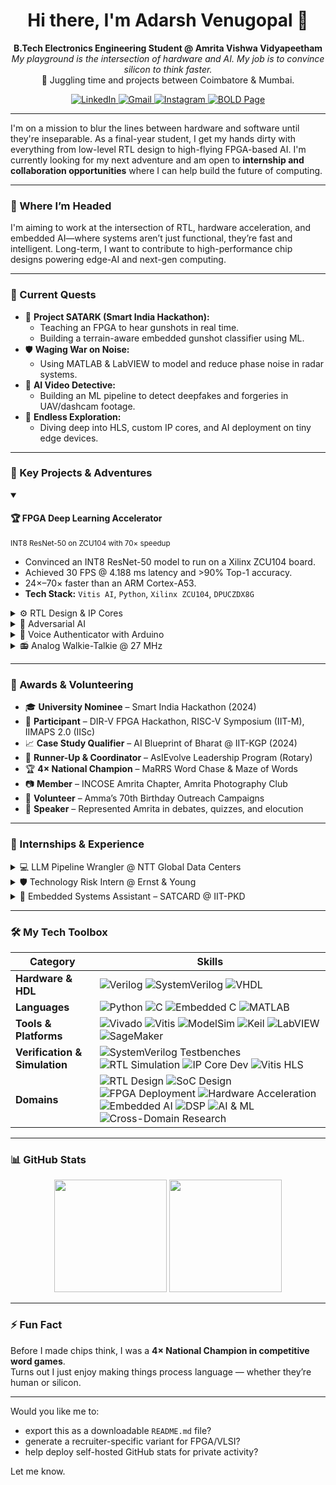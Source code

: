<h1 align="center">
  Hi there, I'm Adarsh Venugopal 👋
</h1>

<p align="center">
  <strong>B.Tech Electronics Engineering Student @ Amrita Vishwa Vidyapeetham</strong><br>
  <em>My playground is the intersection of hardware and AI. My job is to convince silicon to think faster.</em><br>
  📍 Juggling time and projects between Coimbatore & Mumbai.
</p>

<p align="center">
  <a href="https://www.linkedin.com/in/venuadarsh" target="_blank">
    <img src="https://img.shields.io/badge/LinkedIn-0077B5?style=for-the-badge&logo=linkedin&logoColor=white" alt="LinkedIn">
  </a>
  <a href="mailto:adarsh.venugopal.2@gmail.com" target="_blank">
    <img src="https://img.shields.io/badge/Email-D14836?style=for-the-badge&logo=gmail&logoColor=white" alt="Gmail">
  </a>
  <a href="https://www.instagram.com/sepling_wrogn" target="_blank">
    <img src="https://img.shields.io/badge/Photography-E4405F?style=for-the-badge&logo=instagram&logoColor=white" alt="Instagram">
  </a>
  <a href="https://bold.pro/my/adarsh-venugopal/281r" target="_blank">
    <img src="https://img.shields.io/badge/My%20Page-BOLD.PRO-orange?style=for-the-badge" alt="BOLD Page">
  </a>
</p>

---

I'm on a mission to blur the lines between hardware and software until they're inseparable. As a final-year student, I get my hands dirty with everything from low-level RTL design to high-flying FPGA-based AI. I'm currently looking for my next adventure and am open to **internship and collaboration opportunities** where I can help build the future of computing.

---

### 🧭 Where I’m Headed

I'm aiming to work at the intersection of RTL, hardware acceleration, and embedded AI—where systems aren’t just functional, they’re fast and intelligent. Long-term, I want to contribute to high-performance chip designs powering edge-AI and next-gen computing.

---

### 🔭 Current Quests

- 🧠 **Project SATARK (Smart India Hackathon):**
  - Teaching an FPGA to hear gunshots in real time.
  - Building a terrain-aware embedded gunshot classifier using ML.
- 🛡️ **Waging War on Noise:**
  - Using MATLAB & LabVIEW to model and reduce phase noise in radar systems.
- 🎥 **AI Video Detective:**
  - Building an ML pipeline to detect deepfakes and forgeries in UAV/dashcam footage.
- 🌱 **Endless Exploration:**
  - Diving deep into HLS, custom IP cores, and AI deployment on tiny edge devices.

---

### 🚀 Key Projects & Adventures

<details open>
<summary><h4>🏆 FPGA Deep Learning Accelerator</h4><small>INT8 ResNet-50 on ZCU104 with 70× speedup</small></summary>
<p>

- Convinced an INT8 ResNet-50 model to run on a Xilinx ZCU104 board.
- Achieved 30 FPS @ 4.188 ms latency and >90% Top-1 accuracy.
- 24×–70× faster than an ARM Cortex-A53.
- **Tech Stack:** `Vitis AI`, `Python`, `Xilinx ZCU104`, `DPUCZDX8G`

</p>
</details>

<details>
<summary>⚙️ RTL Design & IP Cores</summary>
<p>

- Designed counters, comparators, ALUs, arbiters, and FSMs in Verilog.
- Verified using SystemVerilog TBs + ModelSim simulations.
- Developed and deployed custom IPs using Vivado and Vitis HLS.
- **Platforms:** Basys3, Pynq

</p>
</details>

<details>
<summary>🎯 Adversarial AI</summary>
<p>

- Designed pixel-level attacks that reduce classifier confidence by 70%+.
- Tested robustness using differential evolution and gradient-free methods.
- **Stack:** `Python`, `TensorFlow`, `Colab`, `Skimage`

</p>
</details>

<details>
<summary>🔐 Voice Authenticator with Arduino</summary>
<p>

- DSP-based voice authentication with proximity check via ultrasonic sensor.
- Combined embedded signal processing with ML on Arduino.

</p>
</details>

<details>
<summary>📻 Analog Walkie-Talkie @ 27 MHz</summary>
<p>

- Designed a full AM transmitter/receiver with impedance-matched PCB.
- Learned RF the hard way (hand-wound coils, tuned circuits, LNA matching).

</p>
</details>

---

### 🌼 Awards & Volunteering

- 🎓 **University Nominee** – Smart India Hackathon (2024)
- 🧠 **Participant** – DIR-V FPGA Hackathon, RISC-V Symposium (IIT-M), IIMAPS 2.0 (IISc)
- 📈 **Case Study Qualifier** – AI Blueprint of Bharat @ IIT-KGP (2024)
- 🥈 **Runner-Up & Coordinator** – AsIEvolve Leadership Program (Rotary)
- 🏆 **4× National Champion** – MaRRS Word Chase & Maze of Words
- 📷 **Member** – INCOSE Amrita Chapter, Amrita Photography Club
- 🤝 **Volunteer** – Amma’s 70th Birthday Outreach Campaigns
- 🎤 **Speaker** – Represented Amrita in debates, quizzes, and elocution

---

### 💼 Internships & Experience

<details>
<summary>💻 LLM Pipeline Wrangler @ NTT Global Data Centers</summary>
<p>

- Optimised LLM inference pipelines using SageMaker & EC2.
- Integrated Juniper-based infra for distributed compute.
- Researched energy-efficient inference strategies.
- **Impact:** Reduced average inference latency by 30% on test workloads.

</p>
</details>

<details>
<summary>🛡️ Technology Risk Intern @ Ernst & Young</summary>
<p>

- Audited against ISO 27001, GDPR, and NIST CSF.
- Created control evidence for system security walkthroughs.
- **Impact:** Helped close 12 compliance gaps across client systems.

</p>
</details>

<details>
<summary>🌾 Embedded Systems Assistant – SATCARD @ IIT-PKD</summary>
<p>

- Designed vibration-analysis system using 6-DoF IMU and sensor fusion.
- Built diagnostics stack on Arduino & RPi.
- **Impact:** Enabled real-time anomaly detection in crop handling systems.

</p>
</details>

---

### 🛠️ My Tech Toolbox

| Category | Skills |
|---|---|
| **Hardware & HDL** | ![Verilog](https://img.shields.io/badge/Verilog-1E2C5A?style=for-the-badge) ![SystemVerilog](https://img.shields.io/badge/SystemVerilog-4169E1?style=for-the-badge) ![VHDL](https://img.shields.io/badge/VHDL-8E8D9D?style=for-the-badge) |
| **Languages** | ![Python](https://img.shields.io/badge/Python-3776AB?style=for-the-badge&logo=python&logoColor=white) ![C](https://img.shields.io/badge/C-A8B9CC?style=for-the-badge&logo=c&logoColor=black) ![Embedded C](https://img.shields.io/badge/Embedded_C-0b1a26?style=for-the-badge) ![MATLAB](https://img.shields.io/badge/MATLAB-0076A8?style=for-the-badge&logo=mathworks&logoColor=white) |
| **Tools & Platforms** | ![Vivado](https://img.shields.io/badge/Vivado-9D2235?style=for-the-badge) ![Vitis](https://img.shields.io/badge/Vitis-9D2235?style=for-the-badge) ![ModelSim](https://img.shields.io/badge/ModelSim-002D5A?style=for-the-badge) ![Keil](https://img.shields.io/badge/Keil-002D5A?style=for-the-badge) ![LabVIEW](https://img.shields.io/badge/LabVIEW-FFB000?style=for-the-badge) ![SageMaker](https://img.shields.io/badge/AWS_SageMaker-FF9900?style=for-the-badge&logo=amazonaws&logoColor=black) |
| **Verification & Simulation** | ![SystemVerilog Testbenches](https://img.shields.io/badge/SystemVerilog_Testbenches-005F73?style=for-the-badge) ![RTL Simulation](https://img.shields.io/badge/RTL_Simulation-FF6F61?style=for-the-badge) ![IP Core Dev](https://img.shields.io/badge/IP_Core_Dev-7E57C2?style=for-the-badge) ![Vitis HLS](https://img.shields.io/badge/Vitis_HLS-9D2235?style=for-the-badge) |
| **Domains** | ![RTL Design](https://img.shields.io/badge/RTL_Design-5A29E4?style=for-the-badge) ![SoC Design](https://img.shields.io/badge/SoC_Design-00A99D?style=for-the-badge) ![FPGA Deployment](https://img.shields.io/badge/FPGA_Deployment-0078D4?style=for-the-badge) ![Hardware Acceleration](https://img.shields.io/badge/Hardware_Acceleration-B33771?style=for-the-badge) ![Embedded AI](https://img.shields.io/badge/Embedded_AI-F29F05?style=for-the-badge) ![DSP](https://img.shields.io/badge/DSP-1E90FF?style=for-the-badge) ![AI & ML](https://img.shields.io/badge/AI_&_ML-673AB7?style=for-the-badge) ![Cross-Domain Research](https://img.shields.io/badge/Cross_Domain_Research-6C5CE7?style=for-the-badge) |

---

### 📊 GitHub Stats

<p align="center">
  <img height="180em" src="https://github-readme-stats.vercel.app/api?username=AVM-27&show_icons=true&theme=tokyonight&include_all_commits=true"/>
  <img height="180em" src="https://github-readme-stats.vercel.app/api/top-langs/?username=AVM-27&layout=compact&langs_count=8&theme=tokyonight"/>
</p>

---

### ⚡ Fun Fact

Before I made chips think, I was a **4× National Champion in competitive word games**.  
Turns out I just enjoy making things process language — whether they’re human or silicon.

---

Would you like me to:
- export this as a downloadable `README.md` file?
- generate a recruiter-specific variant for FPGA/VLSI?
- help deploy self-hosted GitHub stats for private activity?

Let me know.
